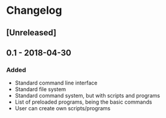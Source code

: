 # Changelog

## [Unreleased]

## 0.1 - 2018-04-30
### Added
 - Standard command line interface
 - Standard file system
 - Standard command system, but with scripts and programs
 - List of preloaded programs, being the basic commands
 - User can create own scripts/programs
